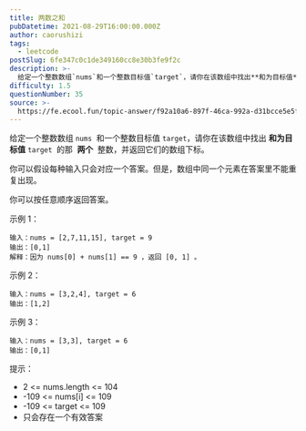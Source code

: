 ```yaml
---
title: 两数之和
pubDatetime: 2021-08-29T16:00:00.000Z
author: caorushizi
tags:
  - leetcode
postSlug: 6fe347c0c1de349160cc8e30b3fe9f2c
description: >-
  给定一个整数数组`nums`和一个整数目标值`target`，请你在该数组中找出**和为目标值**`target`的那**两个**整数，并返回它们的数组下标。你可以假设每种输入只会对应一个答案。但是，
difficulty: 1.5
questionNumber: 35
source: >-
  https://fe.ecool.fun/topic-answer/f92a10a6-897f-46ca-992a-d31bcce5e5f1?orderBy=updateTime&order=desc&tagId=31
---
```


给定一个整数数组 `nums`  和一个整数目标值 `target`，请你在该数组中找出 **和为目标值** `target`  的那  **两个**  整数，并返回它们的数组下标。

你可以假设每种输入只会对应一个答案。但是，数组中同一个元素在答案里不能重复出现。

你可以按任意顺序返回答案。

示例 1：

    输入：nums = [2,7,11,15], target = 9
    输出：[0,1]
    解释：因为 nums[0] + nums[1] == 9 ，返回 [0, 1] 。

示例 2：

    输入：nums = [3,2,4], target = 6
    输出：[1,2]

示例 3：

    输入：nums = [3,3], target = 6
    输出：[0,1]

提示：

- 2 <= nums.length <= 104
- \-109 <= nums\[i\] <= 109
- \-109 <= target <= 109
- 只会存在一个有效答案
